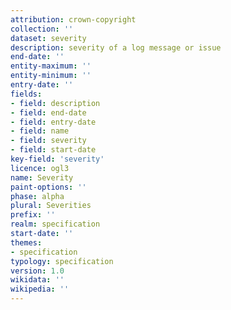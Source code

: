 ```yaml
---
attribution: crown-copyright
collection: ''
dataset: severity
description: severity of a log message or issue
end-date: ''
entity-maximum: ''
entity-minimum: ''
entry-date: ''
fields:
- field: description
- field: end-date
- field: entry-date
- field: name
- field: severity
- field: start-date
key-field: 'severity'
licence: ogl3
name: Severity
paint-options: ''
phase: alpha
plural: Severities
prefix: ''
realm: specification
start-date: ''
themes:
- specification
typology: specification
version: 1.0
wikidata: ''
wikipedia: ''
---
```

